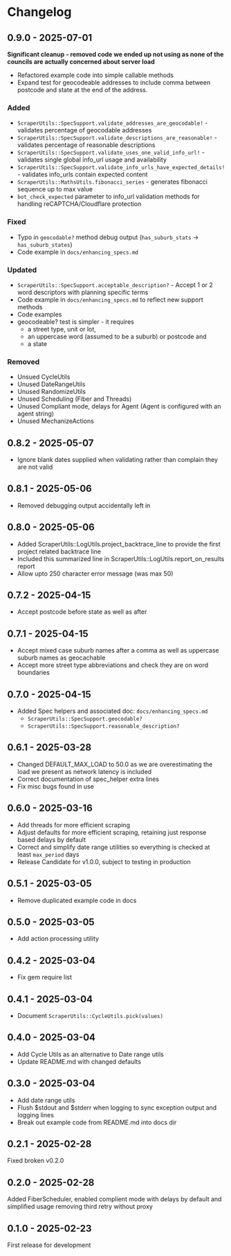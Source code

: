 # Changelog

## 0.9.0 - 2025-07-01

**Significant cleanup - removed code we ended up not using as none of the councils are actually concerned about server load**

* Refactored example code into simple callable methods
* Expand test for geocodeable addresses to include comma between postcode and state at the end of the address.

### Added
- `ScraperUtils::SpecSupport.validate_addresses_are_geocodable!` - validates percentage of geocodable addresses
- `ScraperUtils::SpecSupport.validate_descriptions_are_reasonable!` - validates percentage of reasonable descriptions
- `ScraperUtils::SpecSupport.validate_uses_one_valid_info_url!` - validates single global info_url usage and availability
- `ScraperUtils::SpecSupport.validate_info_urls_have_expected_details!` - validates info_urls contain expected content
- `ScraperUtils::MathsUtils.fibonacci_series` - generates fibonacci sequence up to max value
- `bot_check_expected` parameter to info_url validation methods for handling reCAPTCHA/Cloudflare protection

### Fixed
- Typo in `geocodable?` method debug output (`has_suburb_stats` → `has_suburb_states`) 
- Code example in `docs/enhancing_specs.md`

### Updated
- `ScraperUtils::SpecSupport.acceptable_description?` - Accept 1 or 2 word descriptors with planning specific terms
- Code example in `docs/enhancing_specs.md` to reflect new support methods
- Code examples 
- geocodeable? test is simpler - it requires 
  - a street type, unit or lot, 
  - an uppercase word (assumed to be a suburb) or postcode and 
  - a state

### Removed
- Unsued CycleUtils
- Unused DateRangeUtils
- Unused RandomizeUtils
- Unused Scheduling (Fiber and Threads)
- Unused Compliant mode, delays for Agent (Agent is configured with an agent string)
- Unused MechanizeActions 

## 0.8.2 - 2025-05-07

* Ignore blank dates supplied when validating rather than complain they are not valid

## 0.8.1 - 2025-05-06

* Removed debugging output accidentally left in

## 0.8.0 - 2025-05-06

* Added ScraperUtils::LogUtils.project_backtrace_line to provide the first project related backtrace line
* Included this summarized line in ScraperUtils::LogUtils.report_on_results report
* Allow upto 250 character error message (was max 50)

## 0.7.2 - 2025-04-15

* Accept postcode before state as well as after

## 0.7.1 - 2025-04-15

* Accept mixed case suburb names after a comma as well as uppercase suburb names as geocachable
* Accept more street type abbreviations and check they are on word boundaries

## 0.7.0 - 2025-04-15

* Added Spec helpers and associated doc: `docs/enhancing_specs.md`
  * `ScraperUtils::SpecSupport.geocodable?`
  * `ScraperUtils::SpecSupport.reasonable_description?`

## 0.6.1 - 2025-03-28

* Changed DEFAULT_MAX_LOAD to 50.0 as we are overestimating the load we present as network latency is included
* Correct documentation of spec_helper extra lines
* Fix misc bugs found in use

## 0.6.0 - 2025-03-16

* Add threads for more efficient scraping
* Adjust defaults for more efficient scraping, retaining just response based delays by default
* Correct and simplify date range utilities so everything is checked at least `max_period` days
* Release Candidate for v1.0.0, subject to testing in production

## 0.5.1 - 2025-03-05

* Remove duplicated example code in docs

## 0.5.0 - 2025-03-05

* Add action processing utility

## 0.4.2 - 2025-03-04

* Fix gem require list

## 0.4.1 - 2025-03-04

* Document `ScraperUtils::CycleUtils.pick(values)`

## 0.4.0 - 2025-03-04

* Add Cycle Utils as an alternative to Date range utils
* Update README.md with changed defaults

## 0.3.0 - 2025-03-04

* Add date range utils
* Flush $stdout and $stderr when logging to sync exception output and logging lines
* Break out example code from README.md into docs dir

## 0.2.1 - 2025-02-28

Fixed broken v0.2.0

## 0.2.0 - 2025-02-28

Added FiberScheduler, enabled complient mode with delays by default and simplified usage removing third retry without proxy

## 0.1.0 - 2025-02-23

First release for development



